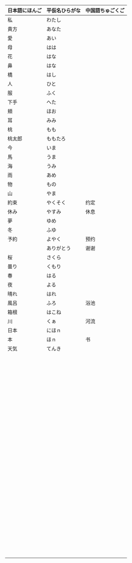 | 日本語にほんご | 平仮名ひらがな | 中国語ちゅごくご |
| -------------- | -------------- | ---------------- |
| 私             | わたし         |                  |
| 貴方           | あなた         |                  |
| 愛             | あい           |                  |
| 母             | はは           |                  |
| 花             | はな           |                  |
| 鼻             | はな           |                  |
| 橋             | はし           |                  |
| 人             | ひと           |                  |
| 服             | ふく           |                  |
| 下手           | へた           |                  |
| 頬             | ほお           |                  |
| 耳             | みみ           |                  |
| 桃             | もも           |                  |
| 桃太郎         | ももたろ       |                  |
| 今             | いま           |                  |
| 馬             | うま           |                  |
| 海             | うみ           |                  |
| 雨             | あめ           |                  |
| 物             | もの           |                  |
| 山             | やま           |                  |
| 約束           | やくそく       | 约定             |
| 休み           | やすみ         | 休息             |
| 夢             | ゆめ           |                  |
| 冬             | ふゆ           |                  |
| 予約           | よやく         | 预约             |
|                | ありがとう     | 谢谢             |
| 桜             | さくら         |                  |
| 曇り           | くもり         |                  |
| 春             | はる           |                  |
| 夜             | よる           |                  |
| 晴れ           | はれ           |                  |
| 風呂           | ふろ           | 浴池             |
| 箱根           | はこね         |                  |
| 川             | くぁ           | 河流             |
| 日本           | にほｎ         |                  |
| 本             | ほｎ           | 书               |
| 天気           | てんき         |                  |
|                |                |                  |
|                |                |                  |
|                |                |                  |
|                |                |                  |
|                |                |                  |
|                |                |                  |
|                |                |                  |
|                |                |                  |
|                |                |                  |
|                |                |                  |
|                |                |                  |
|                |                |                  |
|                |                |                  |
|                |                |                  |
|                |                |                  |
|                |                |                  |
|                |                |                  |
|                |                |                  |
|                |                |                  |
|                |                |                  |
|                |                |                  |
|                |                |                  |
|                |                |                  |
|                |                |                  |
|                |                |                  |
|                |                |                  |
|                |                |                  |
|                |                |                  |
|                |                |                  |
|                |                |                  |
|                |                |                  |
|                |                |                  |
|                |                |                  |
|                |                |                  |
|                |                |                  |
|                |                |                  |
|                |                |                  |
|                |                |                  |
|                |                |                  |
|                |                |                  |
|                |                |                  |
|                |                |                  |
|                |                |                  |
|                |                |                  |
|                |                |                  |
|                |                |                  |
|                |                |                  |
|                |                |                  |
|                |                |                  |
|                |                |                  |
|                |                |                  |
|                |                |                  |
|                |                |                  |
|                |                |                  |
|                |                |                  |
|                |                |                  |
|                |                |                  |
|                |                |                  |
|                |                |                  |
|                |                |                  |
|                |                |                  |
|                |                |                  |
|                |                |                  |
|                |                |                  |
|                |                |                  |
|                |                |                  |
|                |                |                  |
|                |                |                  |
|                |                |                  |
|                |                |                  |
|                |                |                  |
|                |                |                  |
|                |                |                  |
|                |                |                  |
|                |                |                  |
|                |                |                  |
|                |                |                  |
|                |                |                  |
|                |                |                  |
|                |                |                  |
|                |                |                  |
|                |                |                  |
|                |                |                  |
|                |                |                  |
|                |                |                  |
|                |                |                  |
|                |                |                  |
|                |                |                  |
|                |                |                  |
|                |                |                  |
|                |                |                  |
|                |                |                  |
|                |                |                  |
|                |                |                  |
|                |                |                  |
|                |                |                  |
|                |                |                  |
|                |                |                  |
|                |                |                  |
|                |                |                  |
|                |                |                  |
|                |                |                  |
|                |                |                  |
|                |                |                  |
|                |                |                  |
|                |                |                  |
|                |                |                  |
|                |                |                  |
|                |                |                  |
|                |                |                  |
|                |                |                  |
|                |                |                  |

